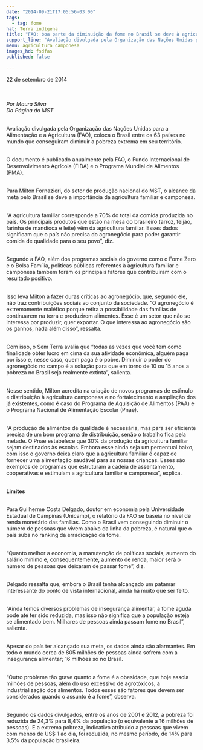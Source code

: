 ```yaml
---
date: "2014-09-21T17:05:56-03:00"
tags:
  - tag: fome
hat: Terra indígena
title: "FAO: boa parte da diminuição da fome no Brasil se deve à agricultura camponesa"
support_line: "Avaliação divulgada pela Organização das Nações Unidas para a Alimentação e a Agricultura (FAO), coloca o Brasil entre os 63 países no mundo que conseguiram diminuir a pobreza extrema em seu território."
menu: agricultura camponesa
images_hd: fsdfas
published: false

---
```

<p>22 de setembro de 2014</p>

<p><br />
<br />
<em>Por Maura Silva<br />
Da P&aacute;gina do MST</em></p>

<p><br />
Avalia&ccedil;&atilde;o divulgada pela Organiza&ccedil;&atilde;o das Na&ccedil;&otilde;es Unidas para a Alimenta&ccedil;&atilde;o e a Agricultura (FAO), coloca o Brasil entre os 63 pa&iacute;ses no mundo que conseguiram diminuir a pobreza extrema em seu territ&oacute;rio.&nbsp;</p>

<p><br />
O documento &eacute; publicado anualmente pela FAO, o Fundo Internacional de Desenvolvimento Agr&iacute;cola (FIDA) e o Programa Mundial de Alimentos (PMA).</p>

<p><br />
Para Milton Fornazieri, do setor de produ&ccedil;&atilde;o nacional do MST, o alcance da meta pelo Brasil se deve a import&acirc;ncia da agricultura familiar e camponesa.&nbsp;</p>

<p><br />
&ldquo;A agricultura familiar corresponde a 70% do total da comida produzida no pa&iacute;s. Os principais produtos que est&atilde;o na mesa do brasileiro (arroz, feij&atilde;o, farinha de mandioca e leite) v&ecirc;m da agricultura familiar. Esses dados significam que o pa&iacute;s n&atilde;o precisa do agroneg&oacute;cio para poder garantir comida de qualidade para o seu povo&rdquo;, diz.</p>

<p><br />
Segundo a FAO, al&eacute;m dos programas sociais do governo como o Fome Zero e o Bolsa Fam&iacute;lia, pol&iacute;ticas p&uacute;blicas referentes &agrave; agricultura familiar e camponesa tamb&eacute;m foram os principais fatores que contribu&iacute;ram com o resultado positivo.</p>

<p><br />
Isso leva Milton a fazer duras cr&iacute;ticas ao agroneg&oacute;cio, que, segundo ele, n&atilde;o traz contribui&ccedil;&otilde;es sociais ao conjunto da sociedade. &ldquo;O agroneg&oacute;cio &eacute; extremamente mal&eacute;fico porque retira a possibilidade das fam&iacute;lias de continuarem na terra e produzirem alimentos. Esse &eacute; um setor que n&atilde;o se interessa por produzir, quer exportar. O que interessa ao agroneg&oacute;cio s&atilde;o os ganhos, nada al&eacute;m disso&rdquo;, ressalta.</p>

<p><br />
Com isso, o Sem Terra avalia que &ldquo;todas as vezes que voc&ecirc; tem como finalidade obter lucro em cima da sua atividade econ&ocirc;mica, algu&eacute;m paga por isso e, nesse caso, quem paga &eacute; o pobre. Diminuir o poder do agroneg&oacute;cio no campo &eacute; a solu&ccedil;&atilde;o para que em torno de 10 ou 15 anos a pobreza no Brasil seja realmente extinta&rdquo;, salienta.</p>

<p><br />
Nesse sentido, Milton acredita na cria&ccedil;&atilde;o de novos programas de est&iacute;mulo e distribui&ccedil;&atilde;o &agrave; agricultura camponesa e no fortalecimento e amplia&ccedil;&atilde;o dos j&aacute; existentes, como &eacute; caso do Programa de Aquisi&ccedil;&atilde;o de Alimentos (PAA) e o Programa Nacional de Alimenta&ccedil;&atilde;o Escolar (Pnae).</p>

<p><br />
&ldquo;A produ&ccedil;&atilde;o de alimentos de qualidade &eacute; necess&aacute;ria, mas para ser eficiente precisa de um bom programa de distribui&ccedil;&atilde;o, sen&atilde;o o trabalho fica pela metade. O Pnae estabelece que 30% da produ&ccedil;&atilde;o da agricultura familiar sejam destinados &agrave;s escolas. Embora esse ainda seja um percentual baixo, com isso o governo deixa claro que a agricultura familiar &eacute; capaz de fornecer uma alimenta&ccedil;&atilde;o saud&aacute;vel para as nossas crian&ccedil;as. Esses s&atilde;o exemplos de programas que estruturam a cadeia de assentamento, cooperativas e estimulam a agricultura familiar e camponesa&rdquo;, explica.&nbsp;</p>

<p><br />
<strong>Limites</strong></p>

<p><br />
Para Guilherme Costa Delgado, doutor em economia pela Universidade Estadual de Campinas (Unicamp), o relat&oacute;rio da FAO se baseia no n&iacute;vel de renda monet&aacute;rio das fam&iacute;lias. Como o Brasil vem conseguindo diminuir o n&uacute;mero de pessoas que vivem abaixo da linha da pobreza, &eacute; natural que o pa&iacute;s suba no ranking da erradica&ccedil;&atilde;o da fome.&nbsp;</p>

<p><br />
&ldquo;Quanto melhor a economia, a manuten&ccedil;&atilde;o de pol&iacute;ticas sociais, aumento do sal&aacute;rio m&iacute;nimo e, consequentemente, aumento de renda, maior ser&aacute; o n&uacute;mero de pessoas que deixaram de passar fome&rdquo;, diz.&nbsp;</p>

<p><br />
Delgado ressalta que, embora o Brasil tenha alcan&ccedil;ado um patamar interessante do ponto de vista internacional, ainda h&aacute; muito que ser feito.&nbsp;</p>

<p><br />
&ldquo;Ainda temos diversos problemas de inseguran&ccedil;a alimentar, a fome aguda pode at&eacute; ter sido reduzida, mas isso n&atilde;o significa que a popula&ccedil;&atilde;o esteja se alimentado bem. Milhares de pessoas ainda passam fome no Brasil&rdquo;, salienta.&nbsp;</p>

<p><br />
Apesar do pa&iacute;s ter alcan&ccedil;ado sua meta, os dados ainda s&atilde;o alarmantes. Em todo o mundo cerca de 805 milh&otilde;es de pessoas ainda sofrem com a inseguran&ccedil;a alimentar; 16 milh&otilde;es s&oacute; no Brasil.&nbsp;</p>

<p><br />
&ldquo;Outro problema t&atilde;o grave quanto a fome &eacute; a obesidade, que hoje assola milh&otilde;es de pessoas, al&eacute;m do uso excessivo de agrot&oacute;xicos, a industrializa&ccedil;&atilde;o dos alimentos. Todos esses s&atilde;o fatores que devem ser considerados quando o assunto &eacute; a fome&rdquo;, observa.&nbsp;</p>

<p><br />
Segundo os dados divulgados, entre os anos de 2001 e 2012, a pobreza foi reduzida de 24,3% para 8,4% da popula&ccedil;&atilde;o (o equivalente a 16 milh&otilde;es de pessoas). E a extrema pobreza, indicativo atribu&iacute;do a pessoas que vivem com menos de US$ 1 ao dia, foi reduzida, no mesmo per&iacute;odo, de 14% para 3,5% da popula&ccedil;&atilde;o brasileira.&nbsp;</p>
